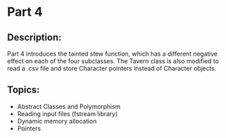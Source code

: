# Part 4

## Description:

Part 4 introduces the tainted stew function, which has a different negative effect on each of the four subclasses. The Tavern class is also modified to read a .csv file and store Character pointers instead of Character objects.

## Topics:

- Abstract Classes and Polymorphism
- Reading input files (fstream library)
- Dynamic memory allocation
- Pointers
